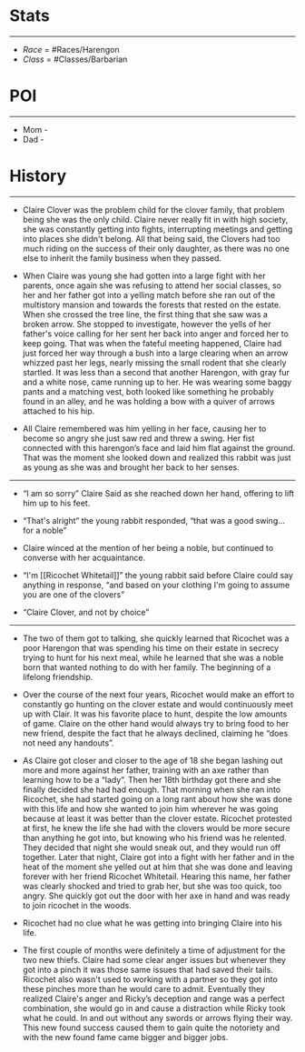 
# Stats
---
- *Race* = #Races/Harengon 
- *Class* = #Classes/Barbarian 

# POI
---
- Mom - 
- Dad - 

# History 
---
- Claire Clover was the problem child for the clover family, that problem being she was the only child. Claire never really fit in with high society, she was constantly getting into fights, interrupting meetings and getting into places she didn't belong. All that being said, the Clovers had too much riding on the success of their only daughter, as there was no one else to inherit the family business when they passed.

- When Claire was young she had gotten into a large fight with her parents, once again she was refusing to attend her social classes, so her and her father got into a yelling match before she ran out of the multistory mansion and towards the forests that rested on the estate. When she crossed the tree line, the first thing that she saw was a broken arrow. She stopped to investigate, however the yells of her father's voice calling for her sent her back into anger and forced her to keep going. That was when the fateful meeting happened, Claire had just forced her way through a bush into a large clearing when an arrow whizzed past her legs, nearly missing the small rodent that she clearly startled. It was less than a second that another Harengon, with gray fur and a white nose, came running up to her. He was wearing some baggy pants and a matching vest, both looked like something he probably found in an alley, and he was holding a bow with a quiver of arrows attached to his hip.

- All Claire remembered was him yelling in her face, causing her to become so angry she just saw red and threw a swing. Her fist connected with this harengon’s face and laid him flat against the ground. That was the moment she looked down and realized this rabbit was just as young as she was and brought her back to her senses.

---
- “I am so sorry” Claire Said as she reached down her hand, offering to lift him up to his feet.

- “That's alright” the young rabbit responded, “that was a good swing… for a noble”
  
- Claire winced at the mention of her being a noble, but continued to converse with her acquaintance.

- “I'm [[Ricochet Whitetail]]” the young rabbit said before Claire could say anything in response, “and based on your clothing I'm going to assume you are one of the clovers”

- “Claire Clover, and not by choice”
  
---
- The two of them got to talking, she quickly learned that Ricochet was a poor Harengon that was spending his time on their estate in secrecy trying to hunt for his next meal, while he learned that she was a noble born that wanted nothing to do with her family. The beginning of a lifelong friendship.

- Over the course of the next four years, Ricochet would make an effort to constantly go hunting on the clover estate and would continuously meet up with Clair. It was his favorite place to hunt, despite the low amounts of game. Claire on the other hand would always try to bring food to her new friend, despite the fact that he always declined, claiming he “does not need any handouts”.

- As Claire got closer and closer to the age of 18 she began lashing out more and more against her father, training with an axe rather than learning how to be a “lady”. Then her 18th birthday got there and she finally decided she had had enough. That morning when she ran into Ricochet, she had started going on a long rant about how she was done with this life and how she wanted to join him wherever he was going because at least it was better than the clover estate. Ricochet protested at first, he knew the life she had with the clovers would be more secure than anything he got into, but knowing who his friend was he relented. They decided that night she would sneak out, and they would run off together. Later that night, Claire got into a fight with her father and in the heat of the moment she yelled out at him that she was done and leaving forever with her friend Ricochet Whitetail. Hearing this name, her father was clearly shocked and tried to grab her, but she was too quick, too angry. She quickly got out the door with her axe in hand and was ready to join ricochet in the woods.

- Ricochet had no clue what he was getting into bringing Claire into his life. 

- The first couple of months were definitely a time of adjustment for the two new thiefs. Claire had some clear anger issues but whenever they got into a pinch it was those same issues that had saved their tails. Ricochet also wasn't used to working with a partner so they got into these pinches more than he would care to admit. Eventually they realized Claire's anger and Ricky’s deception and range was a perfect combination, she would go in and cause a distraction while Ricky took what he could. In and out without any swords or arrows flying their way. This new found success caused them to gain quite the notoriety and with the new found fame came bigger and bigger jobs.